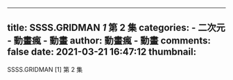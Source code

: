 
---
title: SSSS.GRIDMAN _1_ 第 2 集
categories: 
    - 二次元
    - 動畫瘋 - 動畫
author: 動畫瘋 - 動畫
comments: false
date: 2021-03-21 16:47:12
thumbnail: 
---

<div>   
SSSS.GRIDMAN [1] 第 2 集  
</div>
            